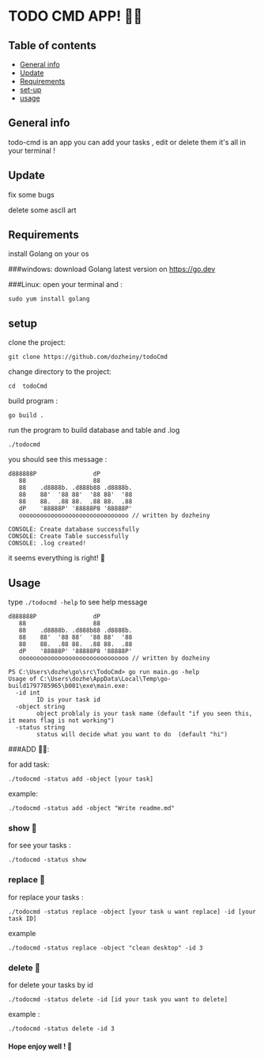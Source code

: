 # TODO CMD APP! 🧙‍♂️

## Table of contents
* [General info](#general-info)
* [Update](#update)
* [Requirements](#requirements)
* [set-up](#setup)
* [usage](#usage)

## General info
todo-cmd is an app you can add your tasks , edit or delete them
it's all in your terminal !

## Update
fix some bugs

delete some ascII art 

## Requirements 

install Golang on your os

###windows:
download Golang latest version on https://go.dev

###Linux:
open your terminal and :
 
```sudo yum install golang```

## setup
clone the project:

```git clone https://github.com/dozheiny/todoCmd```

change directory to the project:

```cd  todoCmd```

build program :

```go build .```

run the program to build database and table and .log

```./todocmd```

you should see this message :

```
d888888P                dP  
   88                   88 
   88    .d8888b. .d888b88 .d8888b. 
   88    88'  '88 88'  '88 88'  '88
   88    88.  .88 88.  .88 88.  .88
   dP    '88888P' '88888P8 '88888P' 
   ooooooooooooooooooooooooooooooo // written by dozheiny

CONSOLE: Create database successfully
CONSOLE: Create Table successfully
CONSOLE: .log created!
```

it seems everything is right! 🦄

## Usage

type ```./todocmd -help``` to see help message
```
d888888P                dP
   88                   88
   88    .d8888b. .d888b88 .d8888b.
   88    88'  '88 88'  '88 88'  '88
   88    88.  .88 88.  .88 88.  .88
   dP    '88888P' '88888P8 '88888P'
   ooooooooooooooooooooooooooooooo // written by dozheiny

PS C:\Users\dozhe\go\src\TodoCmd> go run main.go -help
Usage of C:\Users\dozhe\AppData\Local\Temp\go-build1797785965\b001\exe\main.exe:
  -id int
        ID is your task id
  -object string
        object problaly is your task name (default "if you seen this, it means flag is not working")
  -status string
        status will decide what you want to do  (default "hi")
```

###ADD 👨‍💻:

for add task:

```
./todocmd -status add -object [your task]
```

example:
```
./todocmd -status add -object "Write readme.md"
```

### show 🤖
for see your tasks :
```
./todocmd -status show
```

### replace 🐲

for replace your tasks :
```
./todocmd -status replace -object [your task u want replace] -id [your task ID]
```

example

```
./todocmd -status replace -object "clean desktop" -id 3
```

### delete 🍵

for delete your tasks by id
```
./todocmd -status delete -id [id your task you want to delete]
```
example :
```
./todocmd -status delete -id 3
```

#### Hope enjoy well ! 🐋